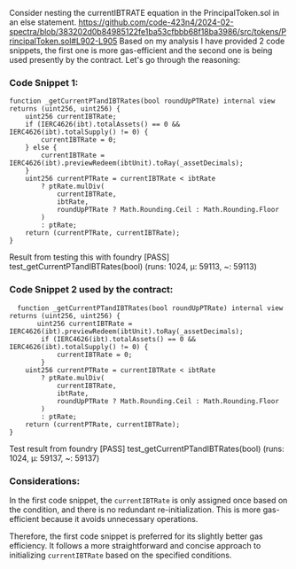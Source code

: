 Consider nesting the currentIBTRATE equation in the PrincipalToken.sol in an else statement.
https://github.com/code-423n4/2024-02-spectra/blob/383202d0b84985122fe1ba53cfbbb68f18ba3986/src/tokens/PrincipalToken.sol#L902-L905 
Based on my analysis I have provided 2 code snippets, the first one is more gas-efficient and the second one is being used presently by the contract. Let's go through the reasoning:

### Code Snippet 1:

```solidity
function _getCurrentPTandIBTRates(bool roundUpPTRate) internal view returns (uint256, uint256) {
    uint256 currentIBTRate;
    if (IERC4626(ibt).totalAssets() == 0 && IERC4626(ibt).totalSupply() != 0) {
        currentIBTRate = 0;
    } else {
        currentIBTRate = IERC4626(ibt).previewRedeem(ibtUnit).toRay(_assetDecimals);
    }
    uint256 currentPTRate = currentIBTRate < ibtRate
        ? ptRate.mulDiv(
            currentIBTRate,
            ibtRate,
            roundUpPTRate ? Math.Rounding.Ceil : Math.Rounding.Floor
        )
        : ptRate;
    return (currentPTRate, currentIBTRate);
}

```
Result from testing this with foundry 
[PASS] test_getCurrentPTandIBTRates(bool) (runs: 1024, μ: 59113, ~: 59113)

### Code Snippet 2 used by the contract:

```solidity
  function _getCurrentPTandIBTRates(bool roundUpPTRate) internal view returns (uint256, uint256) {
       uint256 currentIBTRate = IERC4626(ibt).previewRedeem(ibtUnit).toRay(_assetDecimals);
        if (IERC4626(ibt).totalAssets() == 0 && IERC4626(ibt).totalSupply() != 0) {
            currentIBTRate = 0;
        }
    uint256 currentPTRate = currentIBTRate < ibtRate
        ? ptRate.mulDiv(
            currentIBTRate,
            ibtRate,
            roundUpPTRate ? Math.Rounding.Ceil : Math.Rounding.Floor
        )
        : ptRate;
    return (currentPTRate, currentIBTRate);
}
```
Test result from foundry
[PASS] test_getCurrentPTandIBTRates(bool) (runs: 1024, μ: 59137, ~: 59137)


### Considerations:

In the first code snippet, the `currentIBTRate` is only assigned once based on the condition, and there is no redundant re-initialization. This is more gas-efficient because it avoids unnecessary operations.

Therefore, the first code snippet is preferred for its slightly better gas efficiency. It follows a more straightforward and concise approach to initializing `currentIBTRate` based on the specified conditions.